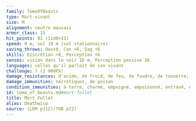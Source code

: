 ```yaml
---
family: TomeOfBeasts
type: Mort-vivant
size: M
alignment: neutre mauvais
armor_class: 15
hit_points: 82 (11d8+33)
speed: 0 m, vol 18 m (vol stationnaire)
saving_throws: Dex+8, Con +6, Sag +6
skills: Discrétion +8, Perception +6
senses: vision dans le noir 18 m, Perception passive 16
languages: celles qu'il parlait de son vivant
challenge: 7 (2 900PX)
damage_resistances: d'acide, de froid, de feu, de foudre, de tonnerre; contondants, perforants et tranchants infligés par des armes non magiques qui ne sont pas en argent
damage_immunities: nécrotiques, de poison
condition_immunities: à terre, charmé, empoigné, empoisonné, entravé, épuisé, paralysé, pétrifié
id: tome_of_beasts.md#mort-follet
title: Mort Follet
alias: Deathwisp
source: (LDM p312)(TOB p72)
---
```


